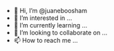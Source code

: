 - 👋 Hi, I’m @juaneboosham
- 👀 I’m interested in ...
- 🌱 I’m currently learning ...
- 💞️ I’m looking to collaborate on ...
- 📫 How to reach me ...

<!---
juaneboosham/juaneboosham is a ✨ special ✨ repository because its `README.md` (this file) appears on your GitHub profile.
You can click the Preview link to take a look at your changes.
--->
